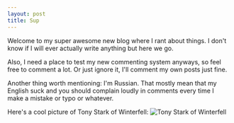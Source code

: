 ```yaml
---
layout: post
title: Sup
---
```



Welcome to my super awesome new blog where I rant about things. I don't know if
I will ever actually write anything but here we go.

Also, I need a place to test my new commenting system anyways, so feel free to
comment a lot. Or just ignore it, I'll comment my own posts just fine.

Another thing worth mentioning: I'm Russian. That mostly mean that my English
suck and you should complain loudly in comments every time I make a mistake or
typo or whatever.

Here's a cool picture of Tony Stark of Winterfell: ![Tony Stark of
Winterfell](/public/images/2014-04-10-tony-stark.jpg "Tony Stark of
Winterfell")
